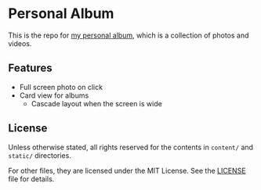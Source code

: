 # Personal Album

This is the repo for [my personal album][i-amwahtiam-org], which is a
collection of photos and videos.

[i-amwahtiam-org]: https://i.amwahtiam.org/

## Features

- Full screen photo on click
- Card view for albums
  - Cascade layout when the screen is wide

## License

Unless otherwise stated, all rights reserved for the contents in `content/`
and `static/` directories.

For other files, they are licensed under the MIT License. See the
[LICENSE](LICENSE) file for details.

